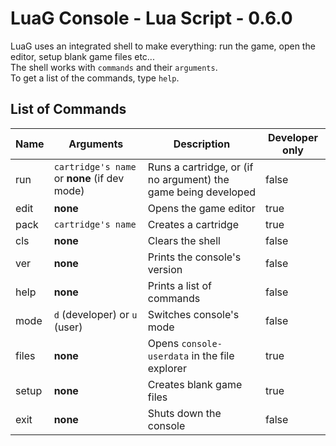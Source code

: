 # LuaG Console - Lua Script - 0.6.0

LuaG uses an integrated shell to make everything: run the game, open the editor, setup blank game files etc...  
The shell works with `commands` and their `arguments`.  
To get a list of the commands, type `help`.

## List of Commands

| Name | Arguments | Description | Developer only |
| --- | --- | --- | --- |
| run | `cartridge's name` or **none** (if dev mode) | Runs a cartridge, or (if no argument) the game being developed | false |
| edit | **none** | Opens the game editor | true |
| pack | `cartridge's name` | Creates a cartridge | true |
| cls | **none** |Clears the shell | false |
| ver | **none** | Prints the console's version | false |
| help | **none** | Prints a list of commands | false |
| mode | `d` (developer) or `u` (user) | Switches console's mode | false |
| files | **none** | Opens `console-userdata` in the file explorer | true |
| setup | **none** | Creates blank game files | true |
| exit | **none** | Shuts down the console | false |

